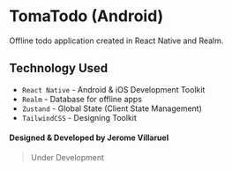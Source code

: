 # TomaTodo (Android)
Offline todo application created in React Native and Realm.

## Technology Used

- `React Native` - Android & iOS Development Toolkit
- `Realm` - Database for offline apps
- `Zustand` - Global State (Client State Management)
- `TailwindCSS` - Designing Toolkit

#### Designed & Developed by Jerome Villaruel

> Under Development
